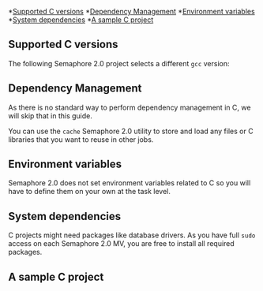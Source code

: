 
*[Supported C versions](#supported-c-versions)
*[Dependency Management](#dependency-management)
*[Environment variables](#environment-variables)
*[System dependencies](#system-dependencies)
*[A sample C project](#a-sample-c-project)


## Supported C versions

The following Semaphore 2.0 project selects a different `gcc` version:


## Dependency Management

As there is no standard way to perform dependency management in C, we will skip
that in this guide.

You can use the `cache` Semaphore 2.0 utility to store and load any files or C
libraries that you want to reuse in other jobs.

## Environment variables

Semaphore 2.0 does not set environment variables related to C so you will have
to define them on your own at the task level.

## System dependencies

C projects might need packages like database drivers. As you have full `sudo`
access on each Semaphore 2.0 MV, you are free to install all required packages.

## A sample C project

